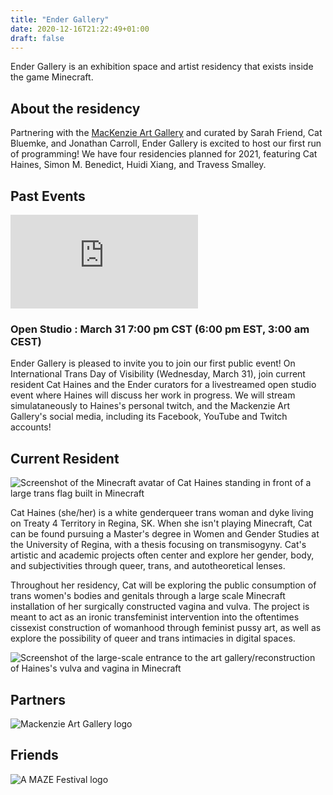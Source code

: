 ```yaml
---
title: "Ender Gallery"
date: 2020-12-16T21:22:49+01:00
draft: false
---
```


Ender Gallery is an exhibition space and artist residency that exists inside the game Minecraft. 


## About the residency

Partnering with the [MacKenzie Art Gallery](https://mackenzie.art/) and curated by Sarah Friend, Cat Bluemke, and Jonathan Carroll, Ender Gallery is excited to host our first run of programming! We have four residencies planned for 2021, featuring Cat Haines, Simon M. Benedict, Huidi Xiang, and Travess Smalley.

## Past Events

<iframe class="full video" src="https://www.youtube.com/embed/MQGTgV6xWRI" title="YouTube video player" frameborder="0" allow="accelerometer; autoplay; clipboard-write; encrypted-media; gyroscope; picture-in-picture" allowfullscreen></iframe>

### Open Studio : March 31 7:00 pm CST (6:00 pm EST, 3:00 am CEST)

Ender Gallery is pleased to invite you to join our first public event! On International Trans Day of Visibility (Wednesday, March 31), join current resident Cat Haines and the Ender curators for a livestreamed open studio event where Haines will discuss her work in progress. We will stream simulataneously to Haines's personal twitch, and the Mackenzie Art Gallery's social media, including its Facebook, YouTube and Twitch accounts!

## Current Resident

<img src="/Cat_Haines_Trans_Flag.png" alt="Screenshot of the Minecraft avatar of Cat Haines standing in front of a large trans flag built in Minecraft" class="full">

Cat Haines (she/her) is a white genderqueer trans woman and dyke living on Treaty 4 Territory in Regina, SK. When she isn't playing Minecraft, Cat can be found pursuing a Master's degree in Women and Gender Studies at the University of Regina, with a thesis focusing on transmisogyny. Cat's artistic and academic projects often center and explore her gender, body, and subjectivities through queer, trans, and autotheoretical lenses.

Throughout her residency, Cat will be exploring the public consumption of trans women's bodies and genitals through a large scale Minecraft installation of her surgically constructed vagina and vulva. The project is meant to act as an ironic transfeminist intervention into the oftentimes cissexist construction of womanhood through feminist pussy art, as well as explore the possibility of queer and trans intimacies in digital spaces.

<img src="/Cat_Haines_Pussy_Entrance.png" alt="Screenshot of the large-scale entrance to the art gallery/reconstruction of Haines's vulva and vagina in Minecraft" class="full">

## Partners

<img src="/MAG_Logo.png" alt="Mackenzie Art Gallery logo" class="partner">

## Friends

<img src="/invert_AMAZE.png" alt="A MAZE Festival logo" class="friend">
